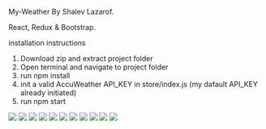 My-Weather By Shalev Lazarof. 

React, Redux & Bootstrap.

installation instructions
1. Download zip and extract project folder
2. Open terminal and navigate to project folder
3. run npm install
4. init a valid AccuWeather API_KEY in store/index.js (my dafault API_KEY already initiated)
6. run npm start

![](https://github.com/ShalevL/My-Weather/blob/main/1.png)
![](https://github.com/ShalevL/My-Weather/blob/main/2.png)
![](https://github.com/ShalevL/My-Weather/blob/main/3.png)
![](https://github.com/ShalevL/My-Weather/blob/main/4.png)
![](https://github.com/ShalevL/My-Weather/blob/main/5.png)
![](https://github.com/ShalevL/My-Weather/blob/main/6.png)
![](https://github.com/ShalevL/My-Weather/blob/main/7.png)
![](https://github.com/ShalevL/My-Weather/blob/main/8.png)
![](https://github.com/ShalevL/My-Weather/blob/main/9.png)
![](https://github.com/ShalevL/My-Weather/blob/main/10.png)
![](https://github.com/ShalevL/My-Weather/blob/main/11.png)

